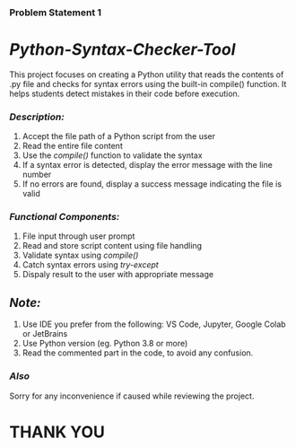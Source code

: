 ### Problem Statement 1
# *Python-Syntax-Checker-Tool*

This project focuses on creating a Python utility that reads the contents of .py file and checks for syntax errors using the built-in compile() function. It helps students detect mistakes in their code before execution.

### *Description:*

1. Accept the file path of a Python script from the user
2. Read the entire file content
3. Use the *compile()* function to validate the syntax
4. If a syntax error is detected, display the error message with the line number
5. If no errors are found, display a success message indicating the file is valid

### *Functional Components:*

1. File input through user prompt
2. Read and store script content using file handling
3. Validate syntax using *compile()*
4. Catch syntax errors using *try-except*
5. Dispaly result to the user with appropriate message

## *Note:*

1. Use IDE you prefer from the following: VS Code, Jupyter, Google Colab or JetBrains
2. Use Python version (eg. Python 3.8 or more)
3. Read the commented part in the code, to avoid any confusion.

### *Also*
Sorry for any inconvenience if caused while reviewing the project.

# THANK YOU

